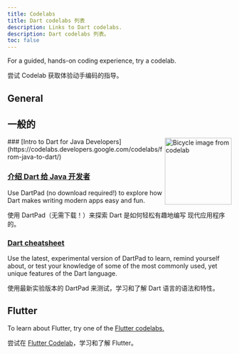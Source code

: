 ```yaml
---
title: Codelabs
title: Dart codelabs 列表
description: Links to Dart codelabs.
description: Dart codelabs 列表。
toc: false
---
```


For a guided, hands-on coding experience, try a codelab.

尝试 Codelab 获取体验动手编码的指导。

## General

## 一般的

<img src="/codelabs/images/from-java-to-dart.png" width="150px" alt="Bicycle image from codelab" align="right">
### [Intro to Dart for Java Developers](https://codelabs.developers.google.com/codelabs/from-java-to-dart/)

### [介绍 Dart 给 Java 开发者](https://codelabs.developers.google.com/codelabs/from-java-to-dart/)

Use DartPad (no download required!) to explore how
Dart makes writing modern apps easy and fun.

使用 DartPad（无需下载！）来探索 Dart 是如何轻松有趣地编写
现代应用程序的。

### [Dart cheatsheet](/codelabs/dart-cheatsheet)

Use the latest, experimental version of DartPad to learn,
remind yourself about, or test your knowledge of
some of the most commonly used, yet unique features of the Dart language.

使用最新实验版本的 DartPad 来测试，学习和了解 Dart 语言的语法和特性。


## Flutter

To learn about Flutter, try one of the
[Flutter codelabs.]({{site.flutter}}/codelabs)

尝试在 [Flutter Codelab]({{site.flutter}}/codelabs)，学习和了解 Flutter。

